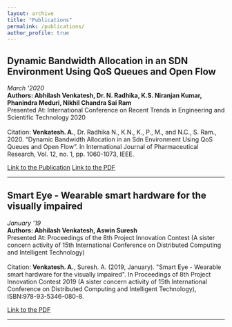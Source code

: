 ```yaml
---
layout: archive
title: "Publications"
permalink: /publications/
author_profile: true
---
```


<!-- {% if author.googlescholar %}
  You can also find my articles on <u><a href="{{author.googlescholar}}">my Google Scholar profile</a>.</u>
{% endif %}

{% include base_path %}

{% for post in site.publications reversed %}
  {% include archive-single.html %}
{% endfor %} -->

## Dynamic Bandwidth Allocation in an SDN Environment Using QoS Queues and Open Flow

_March '2020_
<br>
**Authors: Abhilash Venkatesh, Dr. N. Radhika, K.S. Niranjan Kumar, Phanindra Meduri, Nikhil Chandra Sai Ram**
<br>
Presented At: International Conference on Recent Trends in Engineering and Scientific Technology 2020
<br>
<br>
Citation: **Venkatesh. A.**, Dr. Radhika N., K.N., K., P., M., and N.C., S. Ram., 2020. “Dynamic Bandwidth Allocation in an Sdn Environment Using QoS Queues and Open Flow”. In International Journal of Pharmaceutical Research, Vol. 12, no. 1, pp. 1060-1073, IEEE.

[Link to the Publication](https://doi.org/10.31838/ijpr/2020.12.01.196)
[Link to the PDF](https://bit.ly/abhilash-sdn-paper-pdf)

<hr>

## Smart Eye - Wearable smart hardware for the visually impaired

_January '19_
<br>
**Authors: Abhilash Venkatesh, Aswin Suresh**
<br>
Presented At: Proceedings of the 8th Project Innovation Contest (A sister concern activity of 15th International Conference on Distributed Computing and Intelligent Technology)
<br>
<br>
Citation: **Venkatesh. A.**, Suresh. A. (2019, January). "Smart Eye - Wearable smart hardware for the visually impaired". In Proceedings of 8th Project Innovation Contest 2019 (A sister concern activity of 15th International Conference on Distributed Computing and Intelligent Technology), ISBN:978-93-5346-080-8.

[Link to the PDF](http://abhilash-venkatesh.github.io/files/Smart_Eye.pdf)

<hr>
